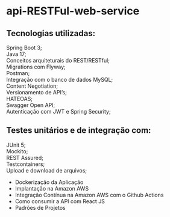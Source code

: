# api-RESTFul-web-service

## Tecnologias utilizadas:

Spring Boot 3;  
Java 17;  
Conceitos arquiteturais do REST/RESTful;  
Migrations com Flyway;  
Postman;  
Integração com o banco de dados MySQL;  
Content Negotiation;  
Versionamento de API’s;  
HATEOAS;  
Swagger Open API;  
Autenticação com JWT e Spring Security;  

## Testes unitários e de integração com:

JUnit 5;  
Mockito;  
REST Assured;  
Testcontainers;  
Upload e download de arquivos;

- Dockerização da Aplicação
- Implantação na Amazon AWS
- Integração Contínua na Amazon AWS com o Github Actions
- Como consumir a API com React JS
- Padrões de Projetos